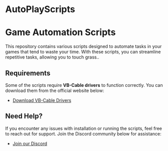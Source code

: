 # AutoPlayScripts

# Game Automation Scripts

This repository contains various scripts designed to automate tasks in your games that tend to waste your time. With these scripts, you can streamline repetitive tasks, allowing you to touch grass..

## Requirements

Some of the scripts require **VB-Cable drivers** to function correctly. You can download them from the official website below:

- [Download VB-Cable Drivers](https://vb-audio.com/Cable/)

## Need Help?

If you encounter any issues with installation or running the scripts, feel free to reach out for support. Join the Discord community below for assistance:

- [Join our Discord](https://discord.gg/gMa37JqhZq)
